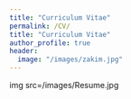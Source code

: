```yaml
---
title: "Curriculum Vitae"
permalink: /CV/
title: "Curriculum Vitae"
author_profile: true
header:
  image: "/images/zakim.jpg"
---
```


<p>img src=/images/Resume.jpg</p>
